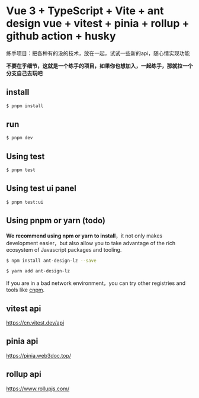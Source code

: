 # Vue 3 + TypeScript + Vite + ant design vue + vitest + pinia + rollup + github action + husky

练手项目：把各种有的没的技术，放在一起，试试一些新的api，随心情实现功能

**不要在乎细节，这就是一个练手的项目，如果你也想加入，一起练手，那就拉一个分支自己去玩吧**

## install

```bash
$ pnpm install
```
## run

```bash
$ pnpm dev
```

## Using test

```bash
$ pnpm test
```
## Using test ui panel

```bash
$ pnpm test:ui
```


## Using pnpm or yarn (todo)

**We recommend using npm or yarn to install**，it not only makes development easier，but also allow you to take advantage of the rich ecosystem of Javascript packages and tooling.

```bash
$ npm install ant-design-lz --save
```

```bash
$ yarn add ant-design-lz
```

If you are in a bad network environment，you can try other registries and tools like [cnpm](https://github.com/cnpm/cnpm).


## vitest api

https://cn.vitest.dev/api

## pinia api

https://pinia.web3doc.top/

## rollup api

https://www.rollupjs.com/